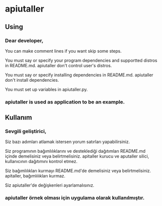 # apiutaller

## Using
### Dear developer,
You can make comment lines if you want skip some steps.

You must say or specify your program dependencies and supportted distros in README.md. apiutaller don't control user's distros.

You must say or specify installing dependencies in README.md. apiutaller don't install dependencies.

You must set up variables in apiutaller.py.

### apiutaller is used as application to be an example.

## Kullanım
### Sevgili geliştirici,
Siz bazı adımları atlamak istersen yorum satırları yapabilirsiniz.

Siz programının bağımlılıklarını ve desteklediği dağıtımları README.md içinde demelisiniz veya belirtmelisiniz. apitaller kurucu ve aputaller silici, kullanıcının dağıtımını kontrol etmez.

Siz bağımlılıkları kurmayı README.md'de demelisiniz veya belirtmelisiniz. apitaller, bağımlılıkları kurmaz.

Siz apiutaller'de değişkenleri ayarlamalısınız.

### apiutaller örnek olması için uygulama olarak kullanılmıştır.
